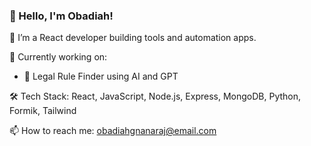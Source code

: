 ### 👋 Hello, I'm Obadiah!

🚀 I’m a React developer building tools and automation apps.

🔭 Currently working on:
- 🧠 Legal Rule Finder using AI and GPT

🛠️ Tech Stack:
React, JavaScript, Node.js, Express, MongoDB, Python, Formik, Tailwind

📫 How to reach me: obadiahgnanaraj@email.com


<!---
obadiah05/GITHUB_Id_Searching is a ✨ special ✨ repository because its `README.md` (this file) appears on your GitHub profile.
You can click the Preview link to take a look at your changes.
--->
